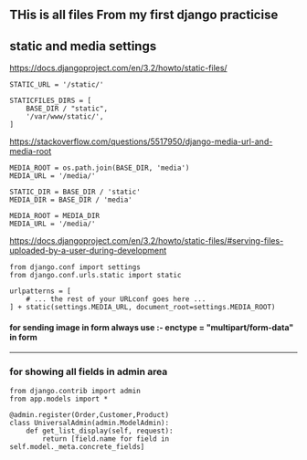 ## THis is all files From my first django practicise


## static and media settings 
https://docs.djangoproject.com/en/3.2/howto/static-files/

```
STATIC_URL = '/static/'

STATICFILES_DIRS = [
    BASE_DIR / "static",
    '/var/www/static/',
]

```


https://stackoverflow.com/questions/5517950/django-media-url-and-media-root

```
MEDIA_ROOT = os.path.join(BASE_DIR, 'media')
MEDIA_URL = '/media/'
```



```
STATIC_DIR = BASE_DIR / 'static'
MEDIA_DIR = BASE_DIR / 'media'

MEDIA_ROOT = MEDIA_DIR
MEDIA_URL = '/media/'
```


https://docs.djangoproject.com/en/3.2/howto/static-files/#serving-files-uploaded-by-a-user-during-development
```
from django.conf import settings
from django.conf.urls.static import static

urlpatterns = [
    # ... the rest of your URLconf goes here ...
] + static(settings.MEDIA_URL, document_root=settings.MEDIA_ROOT)
```

#### for sending image in form always use :- enctype = "multipart/form-data"    in form

--------------------


### for showing all fields in admin area

```
from django.contrib import admin
from app.models import *

@admin.register(Order,Customer,Product)
class UniversalAdmin(admin.ModelAdmin):
    def get_list_display(self, request):
        return [field.name for field in self.model._meta.concrete_fields]
```
